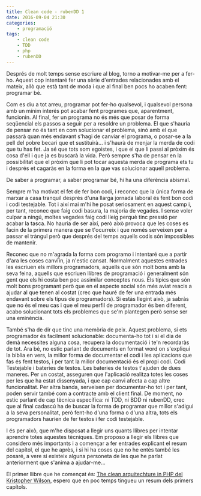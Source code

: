 ```yaml
---
title: Clean code - rubenDD 1
date: 2016-09-04 21:30
categories:
    - programació
tags:
    - clean code
    - TDD
    - php
    - rubenDD
---
```


Després de molt temps sense escriure al blog, torno a motivar-me per a fer-ho. Aquest cop intentaré fer una sèrie 
d'entrades relacionades amb el mateix, allò que està tant de moda i que al final ben pocs ho acaben fent: programar bé.
 
Com es diu a tot arreu, programar pot fer-ho qualsevol, i qualsevol persona amb un mínim interés pot acabar fent programes
que, aparentment, funcionin. Al final, fer un programa no és més que posar de forma seqüencial els passos a seguir per a 
resoldre un problema. El que s'hauria de pensar no és tant en com solucionar el problema, sinó amb el que passarà quan més 
endavant s'hagi de canviar el programa, o posar-se a la pell del pobre becari que et sustituirà... i s'haurà de menjar la merda de codi que tu has fet. 
Ja sé que tots som egoistes, i que el que li passi al pròxim és cosa d'ell i que ja es buscarà la vida. Però sempre s'ha de pensar en la possibilitat que el pròxim que li pot tocar aquesta
merda de programa ets tu i després et cagaràs en la forma en la que vas solucionar aquell problema.

De saber a programar, a saber programar bé, hi ha una diferència abismal. 

Sempre m'ha motivat el fet de fer bon codi, i reconec que la única forma de marxar a casa tranquil després d'una llarga
jornada laboral és fent bon codi i codi testejable. Tot i així mai m'hi he posat seriosament en aquest camp i, per tant, 
reconec que faig codi basura, la majoria de vegades. I sense voler culpar a ningú, moltes vegades faig codi lleig perquè
 tinc pressió per acabar la tasca. No hauria de ser així, però això provoca que les coses es facin de la primera manera
 que se t'ocurreix i que només serveixen per a passar el tràngul però que després del temps aquells codis són impossibles de mantenir.
 
Reconec que no m'agrada la forma com programo i intentaré que a partir d'ara les coses canvïin, ja n'estic cansat.
Normalment aquestes entrades les escriuen els millors programadors, aquells que són molt bons amb la seva feina, 
aquells que escriuen llibres de programació i generalment són gent que els hi costa ben poc assimilar conceptes nous.
Els típics que són molt bons programant però que en el aspecte social són més aviat reacis a ajudar al que tenen al costat
(crec que hauré de fer una entrada més endavant sobre els tipus de programadors). Si estàs llegint això, 
ja sabràs que no és el meu cas i que el meu perfil de programador és ben diferent, acabo solucionant tots els problemes
que se'm plantegen però sense ser una eminència.

També s'ha de dir que tinc una memòria de peix. Aquest problema, si ets programador és facilment solucionable: documenta-ho tot i si el dia de demà necessites alguna cosa, recupera la documentació
i te'n recordaràs de tot. Ara bé, no estic parlant de documents en format word on s'expliqui la biblia en vers, la millor
forma de documentar el codi i les aplicacions que fas és fent testos, i per tant la millor documentació és el propi codi.
Codi Testejable i bateries de testos. Les bateries de testos t'ajuden de dues maneres. Per un costat, asseguren que l'aplicació 
realitza totes les coses per les que ha estat dissenyada, i que cap canvi afecta a cap altre funcionalitat. 
Per altra banda, serveixen per documentar-ho tot i per tant, poden servir també com a contracte amb el client final. De moment, no estic parlant de cap tècnica específica: ni TDD, ni BDD ni rubenDD, crec que al final
cadascú ha de buscar la forma de programar que millor s'adigui a la seva personalitat, però fent-ho d'una forma o d'una altra, 
tots els programadors haurien de fer testos i fer codi testejable.

I és per això, que m'he disposat a llegir uns quants llibres per intentar aprendre totes aquestes tècniques. Em proposo a 
llegir els llibres que considero més importants i a començar a fer entrades explicant el resum del capítol, el que he après,
i si hi ha coses que no he entès també les posaré, a vere si existeix alguna personeta de les que he parlat anteriorment que s'anima 
a ajudar-me...

El primer llibre que he començat és: <a target='_blank' href='https://leanpub.com/cleanphp'>The clean arquitechture in PHP del Kristopher Wilson</a>,
espero que en poc temps tingueu un resum dels primers capítols.

 
